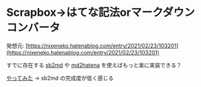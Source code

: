 # Scrapbox→はてな記法orマークダウン コンバータ

発想元: [https://nixeneko.hatenablog.com/entry/2021/02/23/103201](https://nixeneko.hatenablog.com/entry/2021/02/23/103201)

すでに存在する [sb2md](https://www.npmjs.com/package/sb2md) や [md2hatena](https://www.npmjs.com/package/md2hatena) を使えばもっと楽に実装できる？

[やってみた](https://ytoune.github.io/practice-20210223-sb2md) → sb2md の完成度が低く感じる
